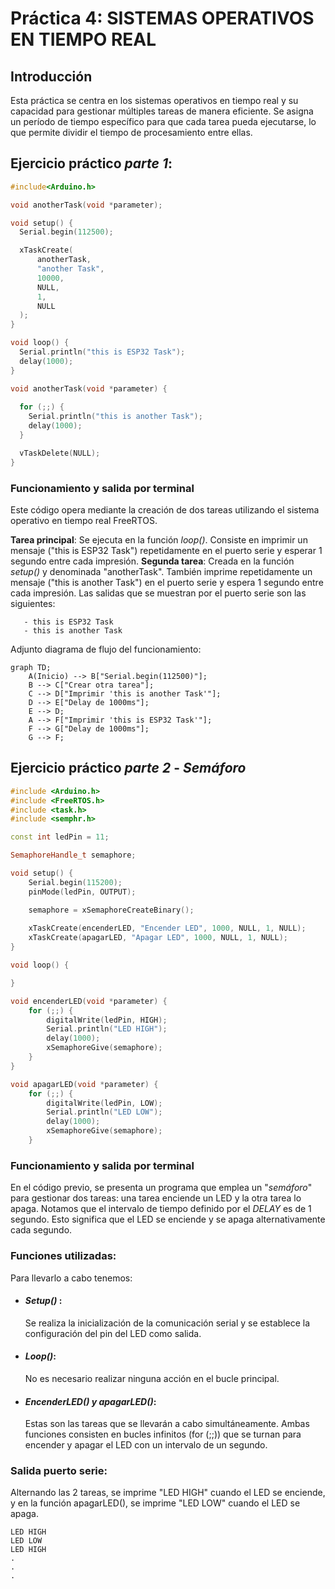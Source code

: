 # Práctica 4: SISTEMAS OPERATIVOS EN TIEMPO REAL
## Introducción
Esta práctica se centra en los sistemas operativos en tiempo real y su capacidad para gestionar múltiples tareas de manera eficiente. Se asigna un período de tiempo específico para que cada tarea pueda ejecutarse, lo que permite dividir el tiempo de procesamiento entre ellas.
## Ejercicio práctico *parte 1*:
```c++
#include<Arduino.h>

void anotherTask(void *parameter);

void setup() {
  Serial.begin(112500);

  xTaskCreate(
      anotherTask,     
      "another Task",  
      10000,           
      NULL,             
      1,               
      NULL              
  );
}

void loop() {
  Serial.println("this is ESP32 Task");
  delay(1000);
}

void anotherTask(void *parameter) {
  
  for (;;) {
    Serial.println("this is another Task");
    delay(1000);
  }

  vTaskDelete(NULL);
}
```
### Funcionamiento y salida por terminal
Este código opera mediante la creación de dos tareas utilizando el sistema operativo en tiempo real FreeRTOS.

**Tarea principal**: Se ejecuta en la función *loop()*. Consiste en imprimir un mensaje ("this is ESP32 Task") repetidamente en el puerto serie y esperar 1 segundo entre cada impresión.
**Segunda tarea**: Creada en la función *setup()* y denominada "anotherTask". También imprime repetidamente un mensaje ("this is another Task") en el puerto serie y espera 1 segundo entre cada impresión.
Las salidas que se muestran por el puerto serie son las siguientes:
```
   - this is ESP32 Task
   - this is another Task
```
Adjunto diagrama de flujo del funcionamiento:

```mermaid
graph TD;
    A(Inicio) --> B["Serial.begin(112500)"];
    B --> C["Crear otra tarea"];
    C --> D["Imprimir 'this is another Task'"];
    D --> E["Delay de 1000ms"];
    E --> D;
    A --> F["Imprimir 'this is ESP32 Task'"];
    F --> G["Delay de 1000ms"];
    G --> F;
```
## Ejercicio práctico *parte 2* - *Semáforo*
```c++
#include <Arduino.h>
#include <FreeRTOS.h>
#include <task.h>
#include <semphr.h>

const int ledPin = 11;

SemaphoreHandle_t semaphore;

void setup() {
    Serial.begin(115200);
    pinMode(ledPin, OUTPUT);

    semaphore = xSemaphoreCreateBinary();
    
    xTaskCreate(encenderLED, "Encender LED", 1000, NULL, 1, NULL);
    xTaskCreate(apagarLED, "Apagar LED", 1000, NULL, 1, NULL);
}

void loop() {

}

void encenderLED(void *parameter) {
    for (;;) {
        digitalWrite(ledPin, HIGH);
        Serial.println("LED HIGH");
        delay(1000);
        xSemaphoreGive(semaphore); 
    }
}

void apagarLED(void *parameter) {
    for (;;) {
        digitalWrite(ledPin, LOW);
        Serial.println("LED LOW");
        delay(1000);
        xSemaphoreGive(semaphore); 
    } 
```
### Funcionamiento y salida por terminal

En el código previo, se presenta un programa que emplea un "*semáforo*" para gestionar dos tareas: una tarea enciende un LED y la otra tarea lo apaga. Notamos que el intervalo de tiempo definido por el *DELAY* es de 1 segundo. Esto significa que el LED se enciende y se apaga alternativamente cada segundo.

### Funciones utilizadas: 

Para llevarlo a cabo tenemos:

 - #### *Setup()* :
   Se realiza la inicialización de la comunicación serial y se establece la configuración del pin del LED como salida.

 - #### *Loop()*:
   No es necesario realizar ninguna acción en el bucle principal.

 - #### *EncenderLED() y apagarLED()*:
   Estas son las tareas que se llevarán a cabo simultáneamente. Ambas funciones consisten en bucles infinitos (for (;;)) que se turnan para encender y apagar el LED con un intervalo de un segundo.

### Salida puerto serie:

Alternando las 2 tareas, se imprime "LED HIGH" cuando el LED se enciende, y en la función apagarLED(), se imprime "LED LOW" cuando el LED se apaga. 

```
LED HIGH
LED LOW
LED HIGH
.
.
.
```
   
   
